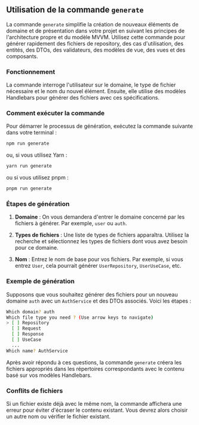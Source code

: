 ## Utilisation de la commande `generate`

La commande `generate` simplifie la création de nouveaux éléments de domaine et de présentation dans votre projet en suivant les principes de l'architecture propre et du modèle MVVM. Utilisez cette commande pour générer rapidement des fichiers de repository, des cas d'utilisation, des entités, des DTOs, des validateurs, des modèles de vue, des vues et des composants.

### Fonctionnement

La commande interroge l'utilisateur sur le domaine, le type de fichier nécessaire et le nom du nouvel élément. Ensuite, elle utilise des modèles Handlebars pour générer des fichiers avec ces spécifications.

### Comment exécuter la commande
Pour démarrer le processus de génération, exécutez la commande suivante dans votre terminal :
```bash
npm run generate
```
ou, si vous utilisez Yarn :
```bash
yarn run generate
```
ou si vous utilisez pnpm :
```bash
pnpm run generate
```

### Étapes de génération

1.  **Domaine** : On vous demandera d'entrer le domaine concerné par les fichiers à générer. Par exemple, `user` ou `auth`.

2.  **Types de fichiers** : Une liste de types de fichiers apparaîtra. Utilisez la recherche et sélectionnez les types de fichiers dont vous avez besoin pour ce domaine.

3.  **Nom** : Entrez le nom de base pour vos fichiers. Par exemple, si vous entrez `User`, cela pourrait générer `UserRepository`, `UserUseCase`, etc.


### Exemple de génération

Supposons que vous souhaitez générer des fichiers pour un nouveau domaine `auth` avec un `AuthService` et des DTOs associés. Voici les étapes :
```bash
Which domain? auth
Which file type you need ? (Use arrow keys to navigate)
> [ ] Repository
  [ ] Request
  [ ] Response
  [ ] UseCase
  ...
Which name? AuthService
```

Après avoir répondu à ces questions, la commande `generate` créera les fichiers appropriés dans les répertoires correspondants avec le contenu basé sur vos modèles Handlebars.

### Conflits de fichiers

Si un fichier existe déjà avec le même nom, la commande affichera une erreur pour éviter d'écraser le contenu existant. Vous devrez alors choisir un autre nom ou vérifier le fichier existant.